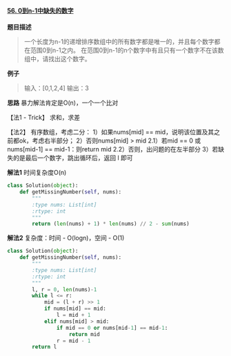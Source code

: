 #### [56. 0到n-1中缺失的数字](https://www.acwing.com/problem/content/64/) 
**题目描述**
> 一个长度为n-1的递增排序数组中的所有数字都是唯一的，并且每个数字都在范围0到n-1之内。
在范围0到n-1的n个数字中有且只有一个数字不在该数组中，请找出这个数字。

**例子**
> 输入：[0,1,2,4]
输出：3

**思路**
暴力解法肯定是O(n)，一个一个比对

【法1 - Trick】
求和，求差

【法2】
有序数组，考虑二分：
1）如果nums[mid] == mid，说明该位置及其之前都ok，考虑右半部分；
2）否则nums[mid] > mid
2.1）若mid == 0 或 nums[mid-1] == mid-1：则return mid
2.2）否则，出问题的在左半部分
3）若缺失的是最后一个数字，跳出循环后，返回 l 即可

**解法1**
时间复杂度O(n)
```python
class Solution(object):
    def getMissingNumber(self, nums):
        """
        :type nums: List[int]
        :rtype: int
        """
        return (len(nums) + 1) * len(nums) // 2 - sum(nums)
```
**解法2**
复杂度：时间 - O(logn)，空间 - O(1)
```python
class Solution(object):
    def getMissingNumber(self, nums):
        """
        :type nums: List[int]
        :rtype: int
        """
        l, r = 0, len(nums)-1
        while l <= r:
            mid = (l + r) >> 1
            if nums[mid] == mid:
                l = mid + 1
            elif nums[mid] > mid:
                if mid == 0 or nums[mid-1] == mid-1:
                    return mid
                r = mid - 1
        return l
```
